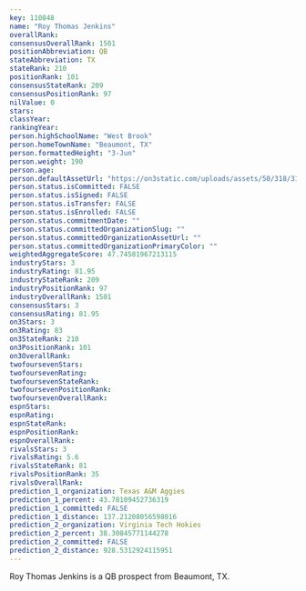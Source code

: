 ```yaml
---
key: 110848
name: "Roy Thomas Jenkins"
overallRank: 
consensusOverallRank: 1501
positionAbbreviation: QB
stateAbbreviation: TX
stateRank: 210
positionRank: 101
consensusStateRank: 209
consensusPositionRank: 97
nilValue: 0
stars: 
classYear: 
rankingYear: 
person.highSchoolName: "West Brook"
person.homeTownName: "Beaumont, TX"
person.formattedHeight: "3-Jun"
person.weight: 190
person.age: 
person.defaultAssetUrl: "https://on3static.com/uploads/assets/50/318/318050.png"
person.status.isCommitted: FALSE
person.status.isSigned: FALSE
person.status.isTransfer: FALSE
person.status.isEnrolled: FALSE
person.status.commitmentDate: ""
person.status.committedOrganizationSlug: ""
person.status.committedOrganizationAssetUrl: ""
person.status.committedOrganizationPrimaryColor: ""
weightedAggregateScore: 47.74581967213115
industryStars: 3
industryRating: 81.95
industryStateRank: 209
industryPositionRank: 97
industryOverallRank: 1501
consensusStars: 3
consensusRating: 81.95
on3Stars: 3
on3Rating: 83
on3StateRank: 210
on3PositionRank: 101
on3OverallRank: 
twofoursevenStars: 
twofoursevenRating: 
twofoursevenStateRank: 
twofoursevenPositionRank: 
twofoursevenOverallRank: 
espnStars: 
espnRating: 
espnStateRank: 
espnPositionRank: 
espnOverallRank: 
rivalsStars: 3
rivalsRating: 5.6
rivalsStateRank: 81
rivalsPositionRank: 35
rivalsOverallRank: 
prediction_1_organization: Texas A&M Aggies
prediction_1_percent: 43.78109452736319
prediction_1_committed: FALSE
prediction_1_distance: 137.21208056598016
prediction_2_organization: Virginia Tech Hokies
prediction_2_percent: 38.30845771144278
prediction_2_committed: FALSE
prediction_2_distance: 928.5312924115951
---
```

Roy Thomas Jenkins is a QB prospect from Beaumont, TX.